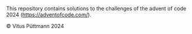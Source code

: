 This repository contains solutions to the challenges of the advent of
code 2024 (https://adventofcode.com/).

© Vitus Püttmann 2024
